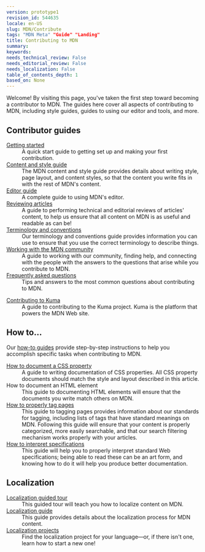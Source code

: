 ```yaml
---
version: prototype1
revision_id: 544635
locale: en-US
slug: MDN/Contribute
tags: "MDN Meta" "Guide" "Landing"
title: Contributing to MDN
summary: 
keywords: 
needs_technical_review: False
needs_editorial_review: False
needs_localization: False
table_of_contents_depth: 1
based_on: None
---
```

<p>Welcome! By visiting this page, you've taken the first step toward becoming a contributor to MDN. <span class="seoSummary">The guides here cover all aspects of contributing to MDN, including style guides, guides to using our editor and tools, and more.</span></p>
<div class="row topicpage-table">
 <div class="section">
  <h2 id="Contributor_guides">Contributor guides</h2>
  <dl>
   <dt>
    <a href="/en-US/docs/MDN/Getting_started">Getting started</a></dt>
   <dd>
    A quick start guide to getting set up and making your first contribution.</dd>
   <dt>
    <a href="/en-US/docs/MDN/Contribute/Style_guide">Content and style guide</a></dt>
   <dd>
    The MDN content and style guide provides details about writing style, page layout, and content styles, so that the content you write fits in with the rest of MDN's content.</dd>
   <dt>
    <a href="/en-US/docs/MDN/Contribute/Editor">Editor guide</a></dt>
   <dd>
    A complete guide to using MDN's editor.</dd>
   <dt>
    <a href="/en-US/docs/MDN/Contribute/Reviewing_articles">Reviewing articles</a></dt>
   <dd>
    A guide to performing technical and editorial reviews of articles' content, to help us ensure that all content on MDN is as useful and readable as can be!</dd>
   <dt>
    <a href="/en-US/docs/MDN/Contribute/Conventions">Terminology and conventions</a></dt>
   <dd>
    Our terminology and conventions guide provides information you can use to ensure that you use the correct terminology to describe things.</dd>
   <dt>
    <a href="/en-US/docs/MDN/Contribute/Community">Working with the MDN community</a></dt>
   <dd>
    A guide to working with our community, finding help, and connecting with the people with the answers to the questions that arise while you contribute to MDN.</dd>
   <dt>
    <a href="/en-US/docs/MDN/Contribute/FAQ">Frequently asked questions</a></dt>
   <dd>
    Tips and answers to the most common questions about contributing to MDN.</dd>
  </dl>
  <dl>
   <dt>
    <a href="/en-US/docs/MDN/Contribute/Kuma">Contributing to Kuma</a></dt>
   <dd>
    A guide to contributing to the Kuma project. Kuma is the platform that powers the MDN Web site.</dd>
  </dl>
 </div>
 <div class="section">
  <h2 id="How_to...">How to...</h2>
  <p>Our <a href="/en-US/docs/MDN/Contribute/Howto">how-to guides</a> provide step-by-step instructions to help you accomplish specific tasks when contributing to MDN.</p>
  <dl>
   <dt>
    <a href="/en-US/docs/MDN/Contribute/Howto/Document_a_CSS_property">How to document a CSS property</a></dt>
   <dd>
    A guide to writing documentation of CSS properties. All CSS property documents should match the style and layout described in this article.</dd>
   <dt>
    How to document an HTML element</dt>
   <dd>
    This guide to documenting HTML elements will ensure that the documents you write match others on MDN.</dd>
   <dt>
    <a href="/en-US/docs/MDN/Contribute/Howto/Tag">How to properly tag pages</a></dt>
   <dd>
    This guide to tagging pages provides information about our standards for tagging, including lists of tags that have standard meanings on MDN. Following this guide will ensure that your content is properly categorized, more easily searchable, and that our search filtering mechanism works properly with your articles.</dd>
   <dt>
    <a href="/en-US/docs/MDN/Contribute/Howto/Interpret_specifications">How to interpret specifications</a></dt>
   <dd>
    This guide will help you to properly interpret standard Web specifications; being able to read these can be an art form, and knowing how to do it will help you produce better documentation.</dd>
  </dl>
  <h2 id="Localization">Localization</h2>
  <dl>
   <dt>
    <a href="/en-US/docs/MDN/Contribute/Localize/Tour">Localization guided tour</a></dt>
   <dd>
    This guided tour will teach you how to localize content on MDN.</dd>
   <dt>
    <a href="/en-US/docs/MDN/Contribute/Localize/Guide">Localization guide</a></dt>
   <dd>
    This guide provides details about the localization process for MDN content.</dd>
   <dt>
    <a href="/en-US/docs/MDN/Contribute/Localize/Localization_projects">Localization projects</a></dt>
   <dd>
    Find the localization project for your language—or, if there isn't one, learn how to start a new one!</dd>
  </dl>
 </div>
</div>
<p>&nbsp;</p>

